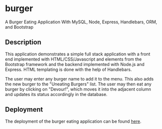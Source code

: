 # burger
A Burger Eating Application With MySQL, Node, Express, Handlebars, ORM, and Bootstrap

## Description

This application demonstrates a simple full stack application with a front end implemented with HTML/CSS/Javascript and elements from the Bootstrap framework and the backend implemented with Node.js and Express. HTML templating is done with the help of Handlebars.

The user may enter any burger name to add it to the menu. This also adds the new burger to the "Uneating Burgers" list. The user may then eat any burger by clicking on "Devour!", which moves it into the adjacent column and updates its status accordingly in the database.

## Deployment

The deployment of the burger eating application can be found [here](https://arcane-lowlands-43083.herokuapp.com/).

